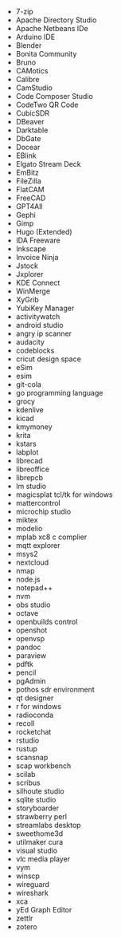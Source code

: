* 7-zip
* Apache Directory Studio
* Apache Netbeans IDe
* Arduino IDE
* Blender
* Bonita Community
* Bruno
* CAMotics
* Calibre
* CamStudio
* Code Composer Studio
* CodeTwo QR Code
* CubicSDR
* DBeaver
* Darktable
* DbGate
* Docear
* EBlink
* Elgato Stream Deck
* EmBitz
* FileZilla
* FlatCAM
* FreeCAD
* GPT4All
* Gephi
* Gimp
* Hugo (Extended)
* IDA Freeware
* Inkscape
* Invoice Ninja
* Jstock
* Jxplorer
* KDE Connect
* WinMerge
* XyGrib
* YubiKey Manager
* activitywatch
* android studio
* angry ip scanner
* audacity
* codeblocks
* cricut design space
* eSim
* esim
* git-cola
* go programming language
* grocy
* kdenlive
* kicad
* kmymoney
* krita
* kstars
* labplot
* librecad
* libreoffice
* librepcb
* lm studio
* magicsplat tcl/tk for windows
* mattercontrol
* microchip studio
* miktex
* modelio
* mplab xc8 c complier
* mqtt explorer
* msys2
* nextcloud
* nmap
* node.js
* notepad++
* nvm
* obs studio
* octave
* openbuilds control
* openshot
* openvsp
* pandoc
* paraview
* pdftk
* pencil
* pgAdmin
* pothos sdr environment
* qt designer
* r for windows
* radioconda
* recoll
* rocketchat
* rstudio
* rustup
* scansnap
* scap workbench
* scilab
* scribus
* silhoute studio
* sqlite studio
* storyboarder
* strawberry perl
* streamlabs desktop
* sweethome3d
* utilmaker cura
* visual studio
* vlc media player
* vym
* winscp
* wireguard
* wireshark
* xca
* yEd Graph Editor
* zettlr
* zotero
